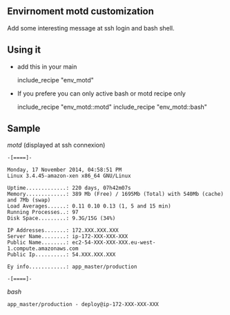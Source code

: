 Envirnoment motd customization
------------------------------

Add some interesting message at ssh login and bash shell.

Using it
--------

  * add this in your main


	include_recipe "env_motd"


  * If you prefere you can only active bash or motd recipe only


	include_recipe "env_motd::motd"
	include_recipe "env_motd::bash"  


Sample
------
*motd* (displayed at ssh connexion)

	-[====]-
	
	Monday, 17 November 2014, 04:58:51 PM
	Linux 3.4.45-amazon-xen x86_64 GNU/Linux
	
	Uptime.............: 220 days, 07h42m07s
	Memory.............: 389 Mb (Free) / 1695Mb (Total) with 540Mb (cache) and 7Mb (swap)
	Load Averages......: 0.11 0.10 0.13 (1, 5 and 15 min)
	Running Processes..: 97
	Disk Space.........: 9.3G/15G (34%)
	
	IP Addresses.......: 172.XXX.XXX.XXX
	Server Name........: ip-172-XXX-XXX-XXX
	Public Name........: ec2-54-XXX-XXX-XXX.eu-west-1.compute.amazonaws.com
	Public Ip..........: 54.XXX.XXX.XXX
	
	Ey info............: app_master/production
	
	-[====]-

*bash*

	app_master/production - deploy@ip-172-XXX-XXX-XXX

